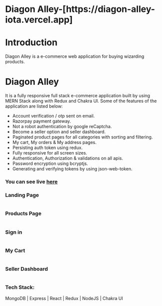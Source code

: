 <h1>Diagon Alley-[https://diagon-alley-iota.vercel.app]</h1>

<h1>Introduction</h1>
<p>Diagon Alley is a e-commerce web application for buying wizarding products.</p>

<h1>Diagon Alley</h1>
It is a fully responsive full stack e-commerce application built by using MERN Stack along with Redux and Chakra UI. Some of the features of the application are listed below:

<ul>
  <li>Account verification / otp sent on email.</li>
  <li>Razorpay payment gateway.</li>
  <li>Not a robot authentication by google reCaptcha.</li>
  <li>Become a seller option and seller dashboard.</li>
  <li>Paginated product pages for all categories with sorting and filtering.</li>
  <li>My cart, My orders & My address pages.</li>
  <li>Persisting auth token using redux.</li>
  <li>Fully responsive for all screen sizes.</li>
  <li>Authentication, Authorization & validations on all apis.</li>
  <li>Password encryption using bcryptjs.</li>
  <li>Generating and verifying tokens by using json-web-token.</li>
 </ul>

<h3>You can see live <a href="https://diagon-alley-iota.vercel.app">here</a></h3>

<h3>Landing Page</h3>
<img src="https://res.cloudinary.com/dyocvbqbf/image/upload/v1668182631/Manuals/Screenshot_168_zgs1eq.png" alt=""></img>

<h3>Products Page</h3>
<img src="https://res.cloudinary.com/dyocvbqbf/image/upload/v1668187570/Manuals/Screenshot_172_q0jv9e.png" alt=""></img>

<h3>Sign in</h3>
<img src="https://res.cloudinary.com/dyocvbqbf/image/upload/v1668187565/Manuals/Screenshot_176_w92jow.png" alt=""></img>

<h3>My Cart</h3>
<img src="https://res.cloudinary.com/dyocvbqbf/image/upload/v1668187571/Manuals/Screenshot_173_puozyl.png" alt=""></img>

<h3>Seller Dashboard</h3>
<img src="https://res.cloudinary.com/dyocvbqbf/image/upload/v1668187567/Manuals/Screenshot_183_p19j5w.png" alt=""></img>


<h3>Tech Stack:</h3>
<p>MongoDB | Express | React | Redux | NodeJS | Chakra UI</p>
